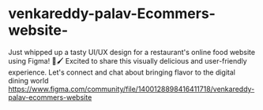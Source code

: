 # venkareddy-palav-Ecommers-website-
Just whipped up a tasty UI/UX design for a restaurant's online food website using Figma! 🍔🖌️ Excited to share this visually delicious and user-friendly experience. Let's connect and chat about bringing flavor to the digital dining world https://www.figma.com/community/file/1400128898416411718/venkareddy-palav-ecommers-website
